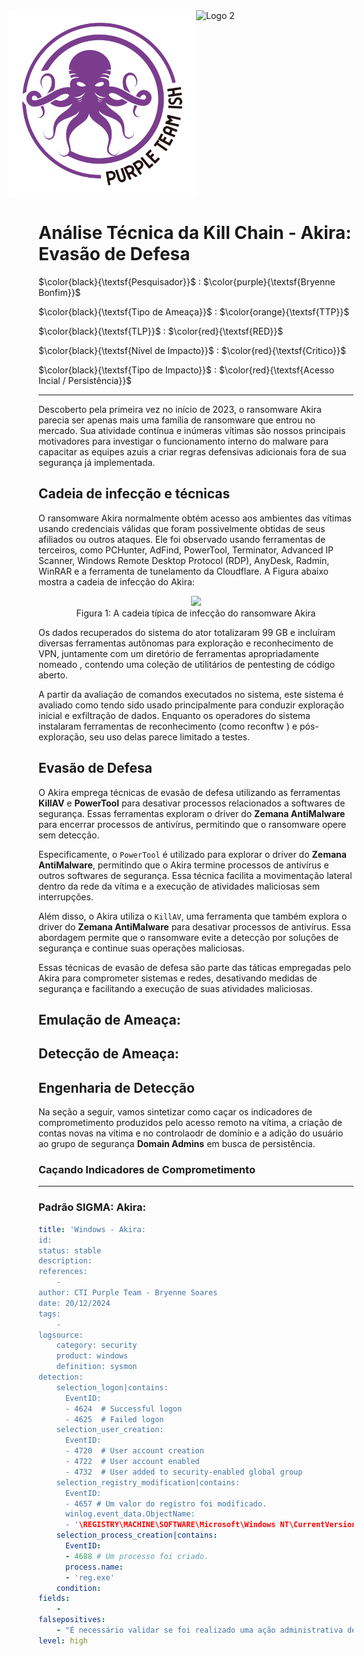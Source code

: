 <div style="display: flex; justify-content: center;">
  <img src="./Imagens/ISHLOGO.png" alt="Logo 1" width="300" height="300">
  <img src="./Imagens/Logo_Heimdall_Horizontal_Cor_Anexo_ISH.png" alt="Logo 2" width="300" height="300">
</div>

# Análise Técnica da Kill Chain - Akira: Evasão de Defesa

$\color{black}{\textsf{Pesquisador}}$ : $\color{purple}{\textsf{Bryenne Bonfim}}$

$\color{black}{\textsf{Tipo de Ameaça}}$ : $\color{orange}{\textsf{TTP}}$

$\color{black}{\textsf{TLP}}$ :  $\color{red}{\textsf{RED}}$

$\color{black}{\textsf{Nível de Impacto}}$ :  $\color{red}{\textsf{Critico}}$

$\color{black}{\textsf{Tipo de Impacto}}$ :  $\color{red}{\textsf{Acesso Incial / Persistência}}$

--------------------------------------

Descoberto pela primeira vez no início de 2023, o ransomware Akira parecia ser apenas mais uma família de ransomware que entrou no mercado. Sua atividade contínua e inúmeras vítimas são nossos principais motivadores para investigar o funcionamento interno do malware para capacitar as equipes azuis a criar regras defensivas adicionais fora de sua segurança já implementada.

## Cadeia de infecção e técnicas

O ransomware Akira normalmente obtém acesso aos ambientes das vítimas usando credenciais válidas que foram possivelmente obtidas de seus afiliados ou outros ataques. Ele foi observado usando ferramentas de terceiros, como PCHunter, AdFind, PowerTool, Terminator, Advanced IP Scanner, Windows Remote Desktop Protocol (RDP), AnyDesk, Radmin, WinRAR e a ferramenta de tunelamento da Cloudflare. A Figura abaixo mostra a cadeia de infecção do Akira:

<p align="center">
  <img src="Imagens/cadeia de ataque.png">
  <br>
  Figura 1: A cadeia típica de infecção do ransomware Akira
</p>

Os dados recuperados do sistema do ator totalizaram 99 GB e incluíram diversas ferramentas autônomas para exploração e reconhecimento de VPN, juntamente com um diretório de ferramentas apropriadamente nomeado , contendo uma coleção de utilitários de pentesting de código aberto.

A partir da avaliação de comandos executados no sistema, este sistema é avaliado como tendo sido usado principalmente para conduzir exploração inicial e exfiltração de dados. Enquanto os operadores do sistema instalaram ferramentas de reconhecimento (como reconftw ) e pós-exploração, seu uso delas parece limitado a testes. 

## Evasão de Defesa

O Akira emprega técnicas de evasão de defesa utilizando as ferramentas **KillAV** e **PowerTool** para desativar processos relacionados a softwares de segurança. Essas ferramentas exploram o driver do **Zemana AntiMalware** para encerrar processos de antivírus, permitindo que o ransomware opere sem detecção. 

Especificamente, o `PowerTool` é utilizado para explorar o driver do **Zemana AntiMalware**, permitindo que o Akira termine processos de antivírus e outros softwares de segurança. Essa técnica facilita a movimentação lateral dentro da rede da vítima e a execução de atividades maliciosas sem interrupções.

Além disso, o Akira utiliza o `KillAV`, uma ferramenta que também explora o driver do **Zemana AntiMalware** para desativar processos de antivírus. Essa abordagem permite que o ransomware evite a detecção por soluções de segurança e continue suas operações maliciosas. 

Essas técnicas de evasão de defesa são parte das táticas empregadas pelo Akira para comprometer sistemas e redes, desativando medidas de segurança e facilitando a execução de suas atividades maliciosas.

## Emulação de Ameaça:

## Detecção de Ameaça:

## Engenharia de Detecção

Na seção a seguir, vamos sintetizar como caçar os indicadores de comprometimento produzidos pelo acesso remoto na  vítima, a criação de contas novas na vítima e no controlaodr de domínio e a adição do usuário ao grupo de segurança **Domain Admins** em busca de persistência.

### Caçando Indicadores de Comprometimento

----------------

### Padrão SIGMA: Akira: 

```yaml
title: 'Windows - Akira: 
id: 
status: stable
description: 
references: 
    - 
author: CTI Purple Team - Bryenne Soares
date: 20/12/2024
tags:
    -
logsource:
    category: security
    product: windows
    definition: sysmon
detection:
    selection_logon|contains:
      EventID:
      - 4624  # Successful logon
      - 4625  # Failed logon
    selection_user_creation:
      EventID:
      - 4720  # User account creation
      - 4722  # User account enabled
      - 4732  # User added to security-enabled global group
    selection_registry_modification|contains:
      EventID:
      - 4657 # Um valor do registro foi modificado.
      winlog.event_data.ObjectName:
      - '\REGISTRY\MACHINE\SOFTWARE\Microsoft\Windows NT\CurrentVersion\Winlogon\SpecialAccounts\Userlist'
    selection_process_creation|contains:
      EventID:
      - 4688 # Um processo foi criado.
      process.name:
      - 'reg.exe'
    condition:       
fields:
    - 
falsepositives:
    - "É necessário validar se foi realizado uma ação administrativa de conhecimento da equipe de infraestrutura"
level: high
```